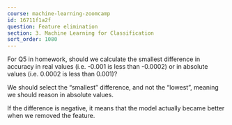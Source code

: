 ```yaml
---
course: machine-learning-zoomcamp
id: 16711f1a2f
question: Feature elimination
section: 3. Machine Learning for Classification
sort_order: 1080
---
```


For Q5 in homework, should we calculate the smallest difference in accuracy in real values (i.e. -0.001 is less than -0.0002) or in absolute values (i.e. 0.0002 is less than 0.001)?

We should select the “smallest” difference, and not the “lowest”, meaning we should reason in absolute values.

If the difference is negative, it means that the model actually became better when we removed the feature.

